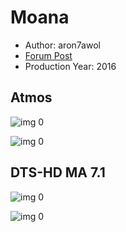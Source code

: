 # Moana

* Author: aron7awol
* [Forum Post](https://www.avsforum.com/threads/bass-eq-for-filtered-movies.2995212/post-58424232)
* Production Year: 2016

## Atmos

![img 0](https://i.imgur.com/46rFL77.jpg)

![img 0](https://i.imgur.com/SENzU70.png)

## DTS-HD MA 7.1

![img 0](https://i.imgur.com/1LKw0JE.jpg)

![img 0](https://i.imgur.com/AtaNh2j.jpg)

